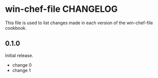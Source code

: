 # win-chef-file CHANGELOG

This file is used to list changes made in each version of the win-chef-file cookbook.

## 0.1.0

Initial release.

- change 0
- change 1
